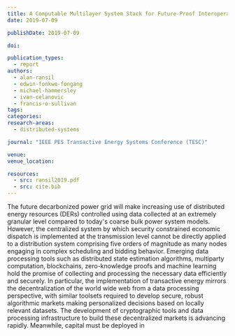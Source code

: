 ```yaml
---
title: A Computable Multilayer System Stack for Future-Proof Interoperability
date: 2019-07-09

publishDate: 2019-07-09

doi:

publication_types:
  - report
authors:
  - alan-ransil
  - edwin-fonkwe-fongang
  - michael-hammersley
  - ivan-celanovic
  - francis-o-sullivan
tags:
categories:
research-areas:
  - distributed-systems

journal: "IEEE PES Transactive Energy Systems Conference (TESC)"

venue:
venue_location: 

resources:
  - src: ransil2019.pdf
  - src: cite.bib
---
```

The future decarbonized power grid will make increasing use of distributed energy resources (DERs) controlled using data collected at an extremely granular level compared to today's coarse bulk power system models. However, the centralized system by which security constrained economic dispatch is implemented at the transmission level cannot be directly applied to a distribution system comprising five orders of magnitude as many nodes engaging in complex scheduling and bidding behavior. Emerging data processing tools such as distributed state estimation algorithms, multiparty computation, blockchains, zero-knowledge proofs and machine learning hold the promise of collecting and processing the necessary data efficiently and securely. In particular, the implementation of transactive energy mirrors the decentralization of the world wide web from a data processing perspective, with similar toolsets required to develop secure, robust algorithmic markets making personalized decisions based on locally relevant datasets. The development of cryptographic tools and data processing infrastructure to build these decentralized markets is advancing rapidly. Meanwhile, capital must be deployed in
